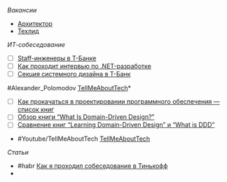 *Вакансии*
- [Архитектор](https://www.tbank.ru/career/it/arhitektura/architect/)
- [Техлид](https://www.tbank.ru/career/it/arhitektura/tech-lead/)

*ИТ-собеседование*
- [ ] [Staff-инженеры в Т-Банке](https://www.tbank.ru/career/it/staff-engineers/?utm_source=forcandidate)
- [ ] [Как проходит интервью по .NET-разработке](https://www.tbank.ru/career/it/interview/net/)
- [ ] [Секция системного дизайна в Т-Банк](https://opensource.tbank.ru/general/career/-/blob/main/interview/sections/system-design-backend.md)

#Alexander_Polomodov [TellMeAboutTech](https://tellmeabout.tech/)*
- [ ] [Как прокачаться в проектировании программного обеспечения — список книг](https://tellmeabout.tech/software-design-books-743be52e4c71)
- [ ] [Обзор книги “What Is Domain-Driven Design?”](https://tellmeabout.tech/%D0%BE%D0%B1%D0%B7%D0%BE%D1%80-%D0%BA%D0%BD%D0%B8%D0%B3%D0%B8-what-is-domain-driven-design-7128373196e8)
- [ ] [Сравнение книг “Learning Domain-Driven Design” и “What is DDD”](https://tellmeabout.tech/comparison-of-learning-ddd-and-what-is-ddd-e258652075be)
- #Youtube/TellMeAboutTech [TellMeAboutTech](https://www.youtube.com/@TellMeAboutTech/videos)


*Статьи*
- #habr [Как я проходил собеседование в Тинькофф](https://habr.com/ru/articles/818253/)
- 
